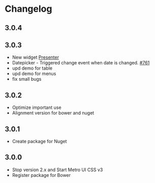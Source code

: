 # Changelog 

## 3.0.4

## 3.0.3
* New widget [Presenter](http://metroui.org.ua/presenter.html)
* Datepicker - Triggered change event when date is changed. [#761](https://github.com/olton/Metro-UI-CSS/pull/761)
* upd demo for table
* upd demo for menus
* fix small bugs

## 3.0.2
* Optimize important use
* Alignment version for bower and nuget

## 3.0.1
* Create package for Nuget

## 3.0.0
* Stop version 2.x and Start Metro UI CSS v3
* Register package for Bower